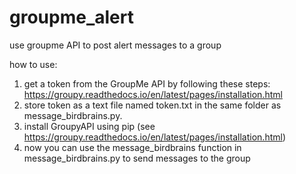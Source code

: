 # groupme_alert
use groupme API to post alert messages to a group

how to use:
1. get a token from the GroupMe API by following these steps: https://groupy.readthedocs.io/en/latest/pages/installation.html
2. store token as a text file named token.txt in the same folder as message_birdbrains.py.
3. install GroupyAPI using pip (see https://groupy.readthedocs.io/en/latest/pages/installation.html)
4. now you can use the message_birdbrains function in message_birdbrains.py to send messages to the group
